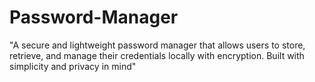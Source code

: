# Password-Manager
"A secure and lightweight password manager that allows users to store, retrieve, and manage their credentials locally with encryption. Built with simplicity and privacy in mind"
